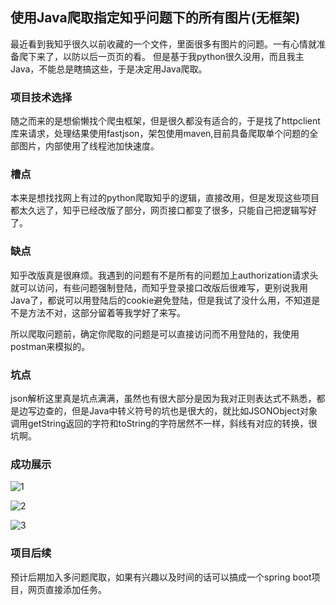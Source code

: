 ## 使用Java爬取指定知乎问题下的所有图片(无框架)

最近看到我知乎很久以前收藏的一个文件，里面很多有图片的问题。一有心情就准备爬下来了，以防以后一页页的看。
但是基于我python很久没用，而且我主Java，不能总是瞎搞这些，于是决定用Java爬取。

### 项目技术选择
随之而来的是想偷懒找个爬虫框架，但是很久都没有适合的，于是找了httpclient库来请求，处理结果使用fastjson，架包使用maven,目前具备爬取单个问题的全部图片，内部使用了线程池加快速度。

### 槽点

本来是想找找网上有过的python爬取知乎的逻辑，直接改用，但是发现这些项目都太久远了，知乎已经改版了部分，网页接口都变了很多，只能自己把逻辑写好了。

### 缺点

知乎改版真是很麻烦。我遇到的问题有不是所有的问题加上authorization请求头就可以访问，有些问题强制登陆，而知乎登录接口改版后很难写，更别说我用Java了，都说可以用登陆后的cookie避免登陆，但是我试了没什么用，不知道是不是方法不对，这部分留着等我学好了来写。

所以爬取问题前，确定你爬取的问题是可以直接访问而不用登陆的，我使用postman来模拟的。

### 坑点

json解析这里真是坑点满满，虽然也有很大部分是因为我对正则表达式不熟悉，都是边写边查的，但是Java中转义符号的坑也是很大的，就比如JSONObject对象调用getString返回的字符和toString的字符居然不一样，斜线有对应的转换，很坑啊。

### 成功展示
![1](https://github.com/Neocou/Zhihu-Picture-Crawler/blob/master/pic/1.png)

![2](https://github.com/Neocou/Zhihu-Picture-Crawler/blob/master/pic/2.png)

![3](https://github.com/Neocou/Zhihu-Picture-Crawler/blob/master/pic/3.png)

### 项目后续
预计后期加入多问题爬取，如果有兴趣以及时间的话可以搞成一个spring boot项目，网页直接添加任务。
